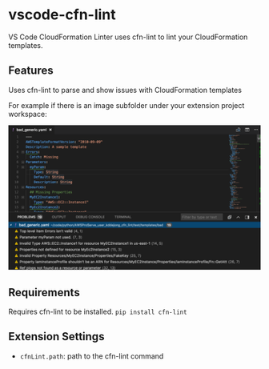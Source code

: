 # vscode-cfn-lint

VS Code CloudFormation Linter uses cfn-lint to lint your CloudFormation templates.

## Features

Uses cfn-lint to parse and show issues with CloudFormation templates

For example if there is an image subfolder under your extension project workspace:

![features](/images/features.png)

## Requirements

Requires cfn-lint to be installed.  `pip install cfn-lint`

## Extension Settings

* `cfnLint.path`: path to the cfn-lint command
